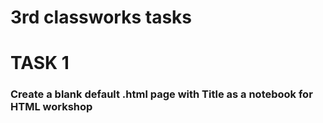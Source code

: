 # 3rd classworks tasks

# TASK 1

### Create a blank default .html page with Title as a notebook for HTML workshop
